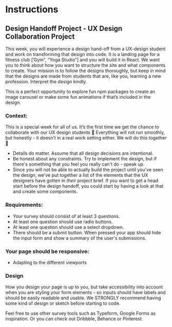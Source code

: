 # Instructions

## Design Handoff Project - UX Design Collaboration Project

This week, you will experience a design hand-off from a UX-design student and work on transforming that design into code. It is a landing page for a fitness club [’Gym”, “Yoga Studio”] and you will build it in React. We want you to think about how you want to structure the site and what components to create. Your mission is to follow the designs thoroughly, but keep in mind that the designs are made from students that are, like you, learning a new profession. Interpret the design kindly.

This is a perfect opportunity to explore fun npm packages to create an image carousel or make some fun animations if that’s included in the design.

### Context:

This is a special week for all of us. It’s the first time we get the chance to collaborate with our UX design students 🤩 Everything will not run smoothly, but honestly - it doesn’t in a real work setting either. We will do this together 💪

- Details do matter. Assume that all design decisions are intentional.
- Be honest about any constraints. Try to implement the design, but if there's something that you feel you really can't do - speak up.
- Since you will not be able to actually build the project until you've seen the design, we've put together a list of the elements that the UX designers have gotten in _their_ project brief. If you want to get a head start before the design handoff, you could start by having a look at that and create some components.

### Requirements:

- Your survey should consist of at least 3 questions.
- At least one question should use radio buttons.
- At least one question should use a select dropdown.
- There should be a submit button. When pressed your app should hide the input form and show a summary of the user's submissions.

### Your page should be responsive:

- Adapting to the different viewports

### Design

How you design your page is up to you, but take accessibility into account when you are styling your form elements - so inputs should have labels and should be easily readable and usable. We STRONGLY recommend having some kind of design or sketch before starting to code.

Feel free to use other survey tools such as Typeform, Google Forms as inspiration. Or you can check out Dribbble, Behance or Pinterest.
